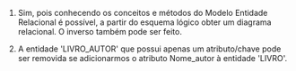 1. Sim, pois conhecendo os conceitos e métodos do Modelo Entidade Relacional
é possível, a partir do esquema lógico obter um diagrama relacional. 
O inverso também pode ser feito.

2. A entidade 'LIVRO_AUTOR' que possui apenas um atributo/chave pode ser removida 
se adicionarmos o atributo Nome_autor à entidade 'LIVRO'.
